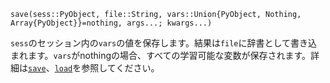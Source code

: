 ```
save(sess::PyObject, file::String, vars::Union{PyObject, Nothing, Array{PyObject}}=nothing, args...; kwargs...)
```

`sess`のセッション内の`vars`の値を保存します。結果は`file`に辞書として書き込まれます。`vars`がnothingの場合、すべての学習可能な変数が保存されます。詳細は[`save`](@ref)、[`load`](@ref)を参照してください。

